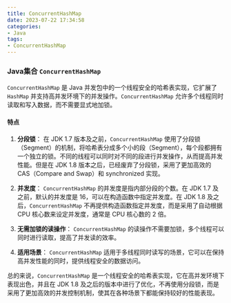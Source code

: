 ```yaml
---
title: ConcurrentHashMap
date: 2023-07-22 17:34:58
categories:
- Java
tags:
- ConcurrentHashMap
---
```

### Java集合 `ConcurrentHashMap`

`ConcurrentHashMap` 是 Java 并发包中的一个线程安全的哈希表实现，它扩展了 `HashMap` 并支持高并发环境下的并发操作。`ConcurrentHashMap` 允许多个线程同时读取和写入数据，而不需要显式地加锁。

#### 特点

1. **分段锁**：
   在 JDK 1.7 版本及之前，`ConcurrentHashMap` 使用了分段锁（Segment）的机制，将哈希表分成多个小的段（Segment），每个段都拥有一个独立的锁。不同的线程可以同时对不同的段进行并发操作，从而提高并发性能。但是在 JDK 1.8 版本之后，已经废弃了分段锁，采用了更加高效的 CAS（Compare and Swap）和 synchronized 实现。

2. **并发度**：
   `ConcurrentHashMap` 的并发度是指内部分段的个数。在 JDK 1.7 及之前，默认的并发度是 16，可以在构造函数中指定并发度。在 JDK 1.8 及之后，`ConcurrentHashMap` 不再提供构造函数指定并发度，而是采用了自动根据 CPU 核心数来设定并发度，通常是 CPU 核心数的 2 倍。

3. **无需加锁的读操作**：
   `ConcurrentHashMap` 的读操作不需要加锁，多个线程可以同时进行读取，提高了并发读的效率。

4. **适用场景**：
   `ConcurrentHashMap` 适用于多线程同时读写的场景，它可以在保持高并发性能的同时，提供线程安全的数据访问。

总的来说，`ConcurrentHashMap` 是一个线程安全的哈希表实现，它在高并发环境下表现出色，并且在 JDK 1.8 及之后的版本中进行了优化，不再使用分段锁，而是采用了更加高效的并发控制机制，使其在各种场景下都能保持较好的性能表现。
